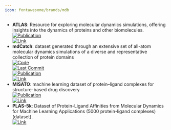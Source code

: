 ```yaml
---
icon: fontawesome/brands/mdb
---
```


- **ATLAS**: Resource for exploring molecular dynamics simulations, offering insights into the dynamics of proteins and other biomolecules.  
	[![Publication](https://img.shields.io/badge/Publication-Citations:12-blue?style=for-the-badge&logo=bookstack)](https://doi.org/10.1093/nar/gkad1084)  
	[![Link](https://img.shields.io/badge/Link-online-brightgreen?style=for-the-badge&logo=cachet&logoColor=65FF8F)](https://www.dsimb.inserm.fr/ATLAS)  
- **mdCatch**: dataset generated through an extensive set of all-atom molecular dynamics simulations of a diverse and representative collection of protein domains  
	[![Code](https://img.shields.io/github/stars/compsciencelab/mdCATH?style=for-the-badge&logo=github)](https://github.com/compsciencelab/mdCATH)  
	[![Last Commit](https://img.shields.io/github/last-commit/compsciencelab/mdCATH?style=for-the-badge&logo=github)](https://github.com/compsciencelab/mdCATH)  
	[![Publication](https://img.shields.io/badge/Publication-Citations:0-blue?style=for-the-badge&logo=bookstack)](https://doi.org/10.48550/arXiv.2407.14794)  
	[![Link](https://img.shields.io/badge/Link-online-brightgreen?style=for-the-badge&logo=cachet&logoColor=65FF8F)](https://huggingface.co/datasets/compsciencelab/mdCATH)  
- **MISATO**: machine learning dataset of protein–ligand complexes for structure-based drug discovery  
	[![Publication](https://img.shields.io/badge/Publication-Citations:4-blue?style=for-the-badge&logo=bookstack)](http://dx.doi.org/10.1038/s43588-024-00627-2)  
	[![Link](https://img.shields.io/badge/Link-online-brightgreen?style=for-the-badge&logo=cachet&logoColor=65FF8F)](https://zenodo.org/records/7711953)  
- **PLAS-5k**: Dataset of Protein-Ligand Affinities from Molecular Dynamics for Machine Learning Applications (5000 protein-ligand complexes) (dataset).  
	[![Link](https://img.shields.io/badge/Link-offline-red?style=for-the-badge&logo=xamarin&logoColor=red)](https://hai.iiit.ac.in/datasets.html)  
